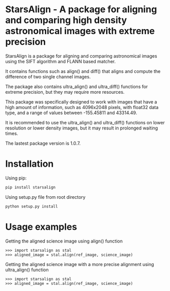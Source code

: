 # StarsAlign - A package for aligning and comparing high density astronomical images with extreme precision

StarsAlign is a package for aligning and comparing astronomical images using the SIFT algorithm and FLANN based matcher.

It contains functions such as align() and diff() that aligns and compute the difference of two single channel images.

The package also contains ultra_align() and ultra_diff() functions for extreme precision, but they may require more resources.

This package was specifically designed to work with images that have a high amount of information, such as 4096x2048 pixels, with float32 data type, and a range of values between -155.45811 and 43314.49.

It is recommended to use the ultra_align() and ultra_diff() functions on lower resolution or lower density images, but it may result in prolonged waiting times.

The lastest package version is 1.0.7.

# Installation

Using pip:

```bash
pip install starsalign
```

Using setup.py file from root directory

```bash
python setup.py install
```
# Usage examples

Getting the aligned science image using align() function
```
>>> import starsalign as stal
>>> aligned_image = stal.align(ref_image, science_image)
```

Getting the aligned science image with a more precise alignment using ultra_align() function
```
>>> import starsalign as stal
>>> aligned_image = stal.align(ref_image, science_image)
```
